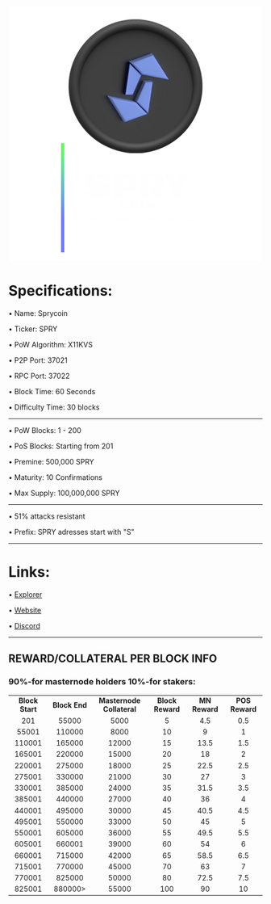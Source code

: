 ![](share/pixmaps/sprycoin_splash.png)




Specifications:
==================

• Name:             Sprycoin

• Ticker:           SPRY

• PoW Algorithm:    X11KVS

• P2P Port:         37021

• RPC Port:         37022

• Block Time:       60 Seconds

• Difficulty Time:  30 blocks

---

• PoW Blocks:       1 - 200

• PoS Blocks:       Starting from 201  

• Premine:          500,000 SPRY

• Maturity:         10 Confirmations  

• Max Supply:       100,000,000 SPRY

---

• 51% attacks resistant

• Prefix: SPRY adresses start with "S"  

---

Links:
==================

• [Explorer](https://explorer.sprycoin.com/)

• [Website](https://coin.skillspry.com/)

• [Discord](https://discord.gg/ZXTepEcmG4)

---

## REWARD/COLLATERAL PER BLOCK INFO


<h3><strong>90%-for masternode holders 10%-for stakers:</strong></h3>
<table border="0" width="600" cellspacing="2" cellpadding="2"><colgroup><col width="26" /><col width="106" /><col width="98" /><col width="126" /><col width="130" /><col width="118" /></colgroup>
<tbody>
<tr>
<td class="xl65" style="width: 120px; text-align: center;"><strong>Block Start</strong></td>
<td class="xl65" style="width: 120px; text-align: center;"><strong>Block End</strong></td>
<td class="xl65" style="width: 180px; text-align: center;"><strong>Masternode Collateral</strong></td>
<td class="xl65" style="width: 120px; text-align: center;"><strong>Block Reward</strong></td>
<td class="xl65" style="width: 120px; text-align: center;"><strong>MN Reward</strong></td>
<td class="xl66" style="width: 120px; text-align: center;"><strong>POS Reward</strong></td>
</tr>
<tr>
<td class="xl65" style="width: 120px; text-align: center;">201</td>
<td class="xl65" style="width: 120px; text-align: center;">55000</td>
<td class="xl65" style="width: 180px; text-align: center;">5000</td>
<td class="xl65" style="width: 120px; text-align: center;">5</td>
<td class="xl65" style="width: 120px; text-align: center;">4.5</td>
<td class="xl66" style="width: 120px; text-align: center;">0.5</td>
</tr>
<tr>
<td class="xl65" style="width: 120px; text-align: center;">55001</td>
<td class="xl65" style="width: 120px; text-align: center;">110000</td>
<td class="xl65" style="width: 180px; text-align: center;">8000</td>
<td class="xl65" style="width: 120px; text-align: center;">10</td>
<td class="xl65" style="width: 120px; text-align: center;">9</td>
<td class="xl66" style="width: 120px; text-align: center;">1</td>
</tr>
<tr>
<td class="xl65" style="width: 120px; text-align: center;">110001</td>
<td class="xl65" style="width: 120px; text-align: center;">165000</td>
<td class="xl65" style="width: 180px; text-align: center;">12000</td>
<td class="xl65" style="width: 120px; text-align: center;">15</td>
<td class="xl65" style="width: 120px; text-align: center;">13.5</td>
<td class="xl66" style="width: 120px; text-align: center;">1.5</td>
</tr>
<tr>
<td class="xl65" style="width: 120px; text-align: center;">165001</td>
<td class="xl65" style="width: 120px; text-align: center;">220000</td>
<td class="xl65" style="width: 180px; text-align: center;">15000</td>
<td class="xl65" style="width: 120px; text-align: center;">20</td>
<td class="xl65" style="width: 120px; text-align: center;">18</td>
<td class="xl66" style="width: 120px; text-align: center;">2</td>
</tr>
<tr>
<td class="xl65" style="width: 120px; text-align: center;">220001</td>
<td class="xl65" style="width: 120px; text-align: center;">275000</td>
<td class="xl65" style="width: 180px; text-align: center;">18000</td>
<td class="xl65" style="width: 120px; text-align: center;">25</td>
<td class="xl65" style="width: 120px; text-align: center;">22.5</td>
<td class="xl66" style="width: 120px; text-align: center;">2.5</td>
</tr>
<tr>
<td class="xl65" style="width: 120px; text-align: center;">275001</td>
<td class="xl65" style="width: 120px; text-align: center;">330000</td>
<td class="xl65" style="width: 180px; text-align: center;">21000</td>
<td class="xl65" style="width: 120px; text-align: center;">30</td>
<td class="xl65" style="width: 120px; text-align: center;">27</td>
<td class="xl66" style="width: 120px; text-align: center;">3</td>
</tr>
<tr>
<td class="xl65" style="width: 120px; text-align: center;">330001</td>
<td class="xl65" style="width: 120px; text-align: center;">385000</td>
<td class="xl65" style="width: 180px; text-align: center;">24000</td>
<td class="xl65" style="width: 120px; text-align: center;">35</td>
<td class="xl65" style="width: 120px; text-align: center;">31.5</td>
<td class="xl66" style="width: 120px; text-align: center;">3.5</td>
</tr>
<tr>
<td class="xl65" style="width: 120px; text-align: center;">385001</td>
<td class="xl65" style="width: 120px; text-align: center;">440000</td>
<td class="xl65" style="width: 180px; text-align: center;">27000</td>
<td class="xl65" style="width: 120px; text-align: center;">40</td>
<td class="xl65" style="width: 120px; text-align: center;">36</td>
<td class="xl66" style="width: 120px; text-align: center;">4</td>
</tr>
<tr>
<td class="xl65" style="width: 120px; text-align: center;">440001</td>
<td class="xl65" style="width: 120px; text-align: center;">495000</td>
<td class="xl65" style="width: 180px; text-align: center;">30000</td>
<td class="xl65" style="width: 120px; text-align: center;">45</td>
<td class="xl65" style="width: 120px; text-align: center;">40.5</td>
<td class="xl66" style="width: 120px; text-align: center;">4.5</td>
</tr>
<tr>
<td class="xl65" style="width: 120px; text-align: center;">495001</td>
<td class="xl65" style="width: 120px; text-align: center;">550000</td>
<td class="xl65" style="width: 180px; text-align: center;">33000</td>
<td class="xl65" style="width: 120px; text-align: center;">50</td>
<td class="xl65" style="width: 120px; text-align: center;">45</td>
<td class="xl66" style="width: 120px; text-align: center;">5</td>
</tr>
<tr>
<td class="xl65" style="width: 120px; text-align: center;">550001</td>
<td class="xl65" style="width: 120px; text-align: center;">605000</td>
<td class="xl65" style="width: 180px; text-align: center;">36000</td>
<td class="xl65" style="width: 120px; text-align: center;">55</td>
<td class="xl65" style="width: 120px; text-align: center;">49.5</td>
<td class="xl66" style="width: 120px; text-align: center;">5.5</td>
</tr>
<tr>
<td class="xl65" style="width: 120px; text-align: center;">605001</td>
<td class="xl65" style="width: 120px; text-align: center;">660001</td>
<td class="xl65" style="width: 180px; text-align: center;">39000</td>
<td class="xl65" style="width: 120px; text-align: center;">60</td>
<td class="xl65" style="width: 120px; text-align: center;">54</td>
<td class="xl66" style="width: 120px; text-align: center;">6</td>
</tr>
<tr>
<td class="xl65" style="width: 120px; text-align: center;">660001</td>
<td class="xl65" style="width: 120px; text-align: center;">715000</td>
<td class="xl65" style="width: 180px; text-align: center;">42000</td>
<td class="xl65" style="width: 120px; text-align: center;">65</td>
<td class="xl65" style="width: 120px; text-align: center;">58.5</td>
<td class="xl66" style="width: 120px; text-align: center;">6.5</td>
</tr>
<tr>
<td class="xl65" style="width: 120px; text-align: center;">715001</td>
<td class="xl65" style="width: 120px; text-align: center;">770000</td>
<td class="xl65" style="width: 180px; text-align: center;">45000</td>
<td class="xl65" style="width: 120px; text-align: center;">70</td>
<td class="xl65" style="width: 120px; text-align: center;">63</td>
<td class="xl66" style="width: 120px; text-align: center;">7</td>
</tr>
<tr>
<td class="xl65" style="width: 120px; text-align: center;">770001</td>
<td class="xl65" style="width: 120px; text-align: center;">825000</td>
<td class="xl65" style="width: 180px; text-align: center;">50000</td>
<td class="xl65" style="width: 120px; text-align: center;">80</td>
<td class="xl65" style="width: 120px; text-align: center;">72.5</td>
<td class="xl66" style="width: 120px; text-align: center;">7.5</td>
</tr>
<tr>
<td class="xl65" style="width: 120px; text-align: center;">825001</td>
<td class="xl65" style="width: 120px; text-align: center;">880000> </td>
<td class="xl65" style="width: 180px; text-align: center;">55000</td>
<td class="xl65" style="width: 120px; text-align: center;">100</td>
<td class="xl65" style="width: 120px; text-align: center;">90</td>
<td class="xl66" style="width: 120px; text-align: center;">10</td>
</tr>
</tbody>
</table>
